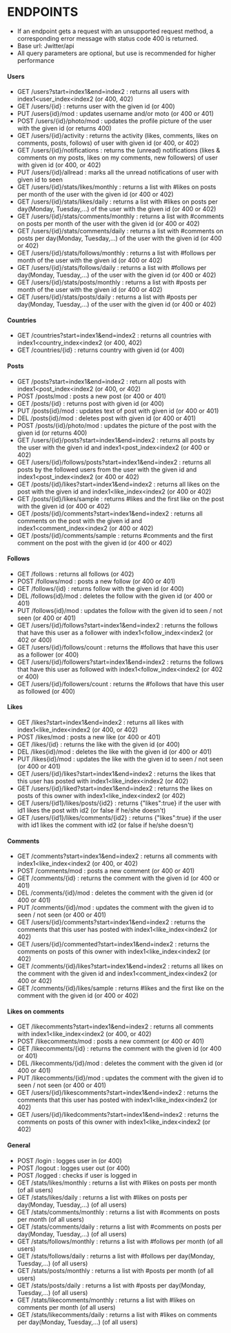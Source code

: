 # ENDPOINTS

* If an endpoint gets a request with an unsupported request method, a corresponding error message with status code 400 is returned. 
* Base url: Jwitter/api
* All query parameters are optional, but use is recommended for higher performance

#### Users
* GET   /users?start=index1&end=index2              :       returns all users with index1<user_index<index2 (or 400, 402)
* GET   /users/{id}                                 :       returns user with the given id (or 400) 
* PUT   /users{id}/mod                                 :       updates username and/or moto (or 400 or 401) 
* POST  /users/{id}/photo/mod                       : updates the profile picture of the user with the given id (or returns 400)
* GET   /users/{id}/activity                            :       returns the activity (likes, comments, likes on comments, posts, follows) of user with given id (or 400, or 402)
* GET   /users/{id}/notifications                       :       returns the (unread) notifications (likes & comments on my posts, likes on my comments, new followers) of user with given id (or 400, or 402)
* PUT   /users/{id}/allread                             :       marks all the unread notifications of user with given id to seen
* GET   /users/{id}/stats/likes/monthly                             :       returns a list with #likes on posts per month of the user with the given id (or 400 or 402)
* GET   /users/{id}/stats/likes/daily                               :       returns a list with #likes on posts per day(Monday, Tuesday,...) of the user with the given id (or 400 or 402)
* GET   /users/{id}/stats/comments/monthly                          :       returns a list with #comments on  posts per month of the user with the given id (or 400 or 402)
* GET   /users/{id}/stats/comments/daily                            :       returns a list with #comments on  posts per day(Monday, Tuesday,...) of the user with the given id (or 400 or 402)
* GET   /users/{id}/stats/follows/monthly                           :       returns a list with #follows per month of the user with the given id (or 400 or 402)
* GET   /users/{id}/stats/follows/daily                             :       returns a list with #follows per day(Monday, Tuesday,...) of the user with the given id (or 400 or 402)
* GET   /users/{id}/stats/posts/monthly                             :       returns a list with #posts per month of the user with the given id (or 400 or 402)
* GET   /users/{id}/stats/posts/daily                               :       returns a list with #posts per day(Monday, Tuesday,...) of the user with the given id (or 400 or 402)

#### Countries
* GET   /countries?start=index1&end=index2          :       returns all countries with index1<country_index<index2 (or 400, 402)
* GET   /countries/{id}                             :       returns country with given id (or 400)   

#### Posts
* GET   /posts?start=index1&end=index2                      :       return all posts with index1<post_index<index2 (or 400, or 402)
* POST  /posts/mod                                              :       posts a new post (or 400 or 401)
* GET   /posts/{id}                                         :       returns post with given id (or 400)
* PUT   /posts{id}/mod                                         :       updates text of post with given id (or 400 or 401)
* DEL   /posts{id}/mod                                         :       deletes post with given id (or 400 or 401)
* POST  /posts/{id}/photo/mod                       : updates the picture of the post with the given id (or returns 400)
* GET   /users/{id}/posts?start=index1&end=index2           :       returns all posts by the user with the given id and index1<post_index<index2 (or 400 or 402)
* GET   /users/{id}/follows/posts?start=index1&end=index2   :       returns all posts by the followed users from the user with the given id and index1<post_index<index2 (or 400 or 402)
* GET   /posts/{id}/likes?start=index1&end=index2   :       returns all likes on the post with the given id and index1<like_index<index2 (or 400 or 402)
* GET   /posts/{id}/likes/sample                    :       returns #likes and the first like on the post with the given id (or 400 or 402)
* GET   /posts/{id}/comments?start=index1&end=index2   :       returns all comments on the post with the given id and index1<comment_index<index2 (or 400 or 402)
* GET   /posts/{id}/comments/sample                    :       returns #comments and the first comment on the post with the given id (or 400 or 402)


#### Follows
* GET   /follows                                      :       returns all follows (or 402)
* POST  /follows/mod                                   :       posts a new follow (or 400 or 401)
* GET   /follows/{id}                                 :       returns follow with the given id (or 400)
* DEL   /follows{id}/mod                                 :       deletes the follow with the given id (or 400 or 401)
* PUT   /follows{id}/mod                                 :       updates the follow with the given id to seen / not seen (or 400 or 401)
* GET   /users/{id}/follows?start=index1&end=index2   :       returns the follows that have this user as a follower with index1<follow_index<index2 (or 402 or 400)
* GET   /users/{id}/follows/count                     :       returns the #follows that have this user as a follower (or 400)
* GET   /users/{id}/followers?start=index1&end=index2 :       returns the follows that have this user as followed with index1<follow_index<index2 (or 402 or 400)
* GET   /users/{id}/followers/count                     :       returns the #follows that have this user as followed (or 400)

#### Likes
* GET   /likes?start=index1&end=index2              :       returns all likes with index1<like_index<index2 (or 400, or 402)
* POST  /likes/mod                                   :       posts a new like (or 400 or 401)
* GET   /likes/{id}                                 :       returns the like with the given id (or 400)
* DEL   /likes{id}/mod                                 :       deletes the like with the given id (or 400 or 401)
* PUT   /likes{id}/mod                                 :       updates the like with the given id to seen / not seen (or 400 or 401)
* GET   /users/{id}/likes?start=index1&end=index2   :       returns the likes that this user has posted with index1<like_index<index2 (or 402)
* GET   /users/{id}/liked?start=index1&end=index2   :       returns the likes on posts of this owner with index1<like_index<index2 (or 402)
* GET   /users/{id1}/likes/posts/{id2}                :       returns {"likes":true} if the user with id1 likes the post with id2 (or false if he/she doesn't)
* GET   /users/{id1}/likes/comments/{id2}                :       returns {"likes":true} if the user with id1 likes the comment with id2 (or false if he/she doesn't)

#### Comments
* GET   /comments?start=index1&end=index2              :       returns all comments with index1<like_index<index2 (or 400, or 402)
* POST  /comments/mod                                   :       posts a new comment (or 400 or 401)
* GET   /comments/{id}                                 :       returns the comment with the given id (or 400 or 401)
* DEL   /comments/{id}/mod                                 :       deletes the comment with the given id (or 400 or 401)
* PUT   /comments/{id}/mod                                 :       updates the comment with the given id to seen / not seen (or 400 or 401)
* GET   /users/{id}/comments?start=index1&end=index2   :       returns the comments that this user has posted with index1<like_index<index2 (or 402)
* GET   /users/{id}/commented?start=index1&end=index2  :       returns the comments on posts of this owner with index1<like_index<index2 (or 402)
* GET   /comments/{id}/likes?start=index1&end=index2   :       returns all likes on the comment with the given id and index1<comment_index<index2 (or 400 or 402)
* GET   /comments/{id}/likes/sample                    :       returns #likes and the first like on the comment with the given id (or 400 or 402)

#### Likes on comments
* GET   /likecomments?start=index1&end=index2              :       returns all comments with index1<like_index<index2 (or 400, or 402)
* POST  /likecomments/mod                                   :       posts a new comment (or 400 or 401)
* GET   /likecomments/{id}                                 :       returns the comment with the given id (or 400 or 401)
* DEL   /likecomments/{id}/mod                                 :       deletes the comment with the given id (or 400 or 401)
* PUT   /likecomments/{id}/mod                                 :       updates the comment with the given id to seen / not seen (or 400 or 401)
* GET   /users/{id}/likescomments?start=index1&end=index2   :       returns the comments that this user has posted with index1<like_index<index2 (or 402)
* GET   /users/{id}/likedcomments?start=index1&end=index2  :       returns the comments on posts of this owner with index1<like_index<index2 (or 402)

#### General
* POST  /login                                           :       logges user in (or 400)
* POST  /logout                                          :       logges user out (or 400)
* POST  /logged                                          :       checks if user is logged in 
* GET   /stats/likes/monthly                             :       returns a list with #likes on posts per month (of all users)
* GET   /stats/likes/daily                               :       returns a list with #likes on posts per day(Monday, Tuesday,...) (of all users)
* GET   /stats/comments/monthly                          :       returns a list with #comments on  posts per month (of all users)
* GET   /stats/comments/daily                            :       returns a list with #comments on  posts per day(Monday, Tuesday,...) (of all users)
* GET   /stats/follows/monthly                           :       returns a list with #follows per month (of all users)
* GET   /stats/follows/daily                             :       returns a list with #follows per day(Monday, Tuesday,...) (of all users)
* GET   /stats/posts/monthly                             :       returns a list with #posts per month (of all users)
* GET   /stats/posts/daily                               :       returns a list with #posts per day(Monday, Tuesday,...) (of all users)
* GET   /stats/likecomments/monthly                      :       returns a list with #likes on comments per month (of all users)
* GET   /stats/likecomments/daily                        :       returns a list with #likes on comments per day(Monday, Tuesday,...) (of all users)